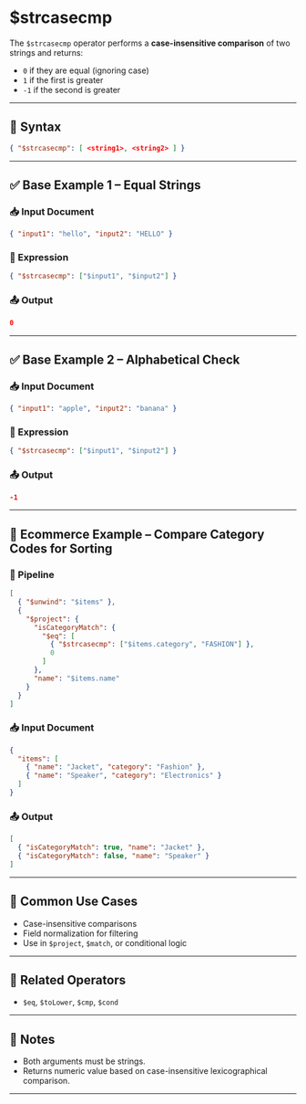 # $strcasecmp

The `$strcasecmp` operator performs a **case-insensitive comparison** of two strings and returns:

- `0` if they are equal (ignoring case)
- `1` if the first is greater
- `-1` if the second is greater

---

## 📌 Syntax

```json
{ "$strcasecmp": [ <string1>, <string2> ] }
```

---

## ✅ Base Example 1 – Equal Strings

### 📥 Input Document

```json
{ "input1": "hello", "input2": "HELLO" }
```

### 📌 Expression

```json
{ "$strcasecmp": ["$input1", "$input2"] }
```

### 📤 Output

```json
0
```

---

## ✅ Base Example 2 – Alphabetical Check

### 📥 Input Document

```json
{ "input1": "apple", "input2": "banana" }
```

### 📌 Expression

```json
{ "$strcasecmp": ["$input1", "$input2"] }
```

### 📤 Output

```json
-1
```

---

## 🧱 Ecommerce Example – Compare Category Codes for Sorting

### 📌 Pipeline

```json
[
  { "$unwind": "$items" },
  {
    "$project": {
      "isCategoryMatch": {
        "$eq": [
          { "$strcasecmp": ["$items.category", "FASHION"] },
          0
        ]
      },
      "name": "$items.name"
    }
  }
]
```

### 📥 Input Document

```json
{
  "items": [
    { "name": "Jacket", "category": "Fashion" },
    { "name": "Speaker", "category": "Electronics" }
  ]
}
```

### 📤 Output

```json
[
  { "isCategoryMatch": true, "name": "Jacket" },
  { "isCategoryMatch": false, "name": "Speaker" }
]
```

---

## 🔧 Common Use Cases

- Case-insensitive comparisons
- Field normalization for filtering
- Use in `$project`, `$match`, or conditional logic

---

## 🔗 Related Operators

- `$eq`, `$toLower`, `$cmp`, `$cond`

---

## 🧠 Notes

- Both arguments must be strings.
- Returns numeric value based on case-insensitive lexicographical comparison.

---
